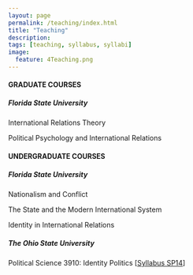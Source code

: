 ```yaml
---
layout: page
permalink: /teaching/index.html
title: "Teaching"
description:
tags: [teaching, syllabus, syllabi]
image:
  feature: 4Teaching.png
---
```


#### GRADUATE COURSES


##### Florida State University

  International Relations Theory

  Political Psychology and International Relations


#### UNDERGRADUATE COURSES


##### Florida State University

  Nationalism and Conflict

  The State and the Modern International System

  Identity in International Relations


##### The Ohio State University

  Political Science 3910: Identity Politics [<a href="../pdf/PS3910SyllabusSP14.pdf" target="_blank">Syllabus SP14</a>]
